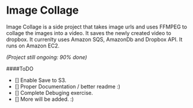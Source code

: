 # Image Collage

Image Collage is a side project that takes image urls and uses FFMPEG to collage the images into a video. It saves the newly created video to dropbox. It currenlty uses Amazon SQS, AmazonDb and Dropbox API. It runs on Amazon EC2.

*(Project still ongoing: 90% done)*

####ToDO
- [] Enable Save to S3.
- [] Proper Documentation / better readme :)
- [] Complete Debuging exercise.
- [] More will be added. :)  

